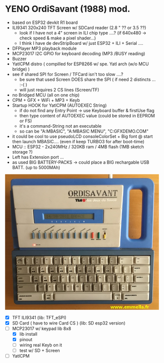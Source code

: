# YENO OrdiSavant (1988) mod.

- based on ESP32 devkit R1 board
- ILI9341 320x240 TFT Screen w/ SDCard reader (2.8 " ?? or 3.5 ??)
  - look if I have not a 4" screen in ILI chip type ....? (if 640x480 -> check speed & make a pixel shader...)
  - I think I have de devStripBoard w/ just ESP32 + ILI + Serial ....
- DFPlayer MP3 playback module
- MCP23017 I2C GPIO for keyboard decoding (MP3 /BUSY reading)
- Buzzer
- YatlCPM distro ( compilled for ESP8266 w/ spe. Yatl arch (w/o MCU bridge) )
- see if shared SPI for Screen / TFCard isn't too slow ....?
  - be sure that used Screen DOES share the SPI ( if need 2 distincts ... :-( )
  - will just requires 2 CS lines (Screen/TF)
- no Bridged MCU (all on one chip)
- CPM + GFX + WiFi + MP3 + Keyb
- Startup HOOK for YatlCPM (AUTOEXEC String)
  - if do not find any Entry Point -> use Keyboard buffer & firstUse flag
  - then type content of AUTOEXEC value (could be stored in EEPROM or FS)
  - it's a command-String not an executable
  - so can be "A:MBASIC", "A:MBASIC MENU", "C:GFXDEMO.COM"
- it could be cool to use pseudoLCD consoleColorSet + Big font @ start then launch MBASIC.... (even if keep TURBO3 for after boot-time)
- MCU :: ESP32 - 2x240MHz / 320KB ram / 4MB flash (1MB sketch storage ?)
- Left has Extension port ...
- as used BIG BATTERY-PACKS -> could place a BIG rechargable USB BATT. (up to 5000MAh)

![YENO Ordisavant (1988)](./pictures/ORDI_SAVANT_001.jpg)

- [x] TFT  ILI9341 (lib: TFT_eSPI)
- [x] SD Card ( have to wire Card CS ) (lib: SD esp32 version)
- [ ] MCP23017 w/ keypad lib 8x8
  - [x] lib install
  - [x] pinout
  - [ ] wiring real Keyb on it
  - [ ] test w/ SD + Screen
- [ ] YatlCPM